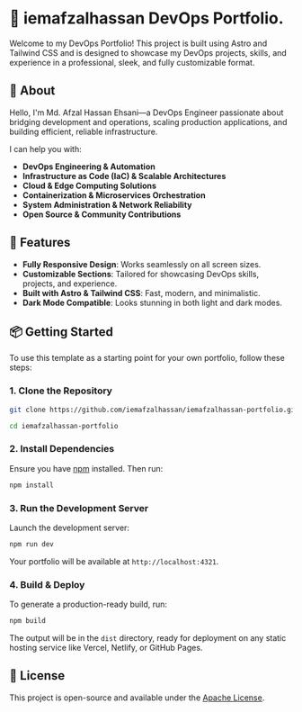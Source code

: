 # 🌌 iemafzalhassan DevOps Portfolio.

Welcome to my DevOps Portfolio! This project is built using Astro and Tailwind CSS and is designed to showcase my DevOps projects, skills, and experience in a professional, sleek, and fully customizable format.

## 👋 About

Hello, I'm Md. Afzal Hassan Ehsani—a DevOps Engineer passionate about bridging development and operations, scaling production applications, and building efficient, reliable infrastructure. 

I can help you with:
- **DevOps Engineering & Automation**
- **Infrastructure as Code (IaC) & Scalable Architectures**
- **Cloud & Edge Computing Solutions**
- **Containerization & Microservices Orchestration**
- **System Administration & Network Reliability**
- **Open Source & Community Contributions**

## 🚀 Features

- **Fully Responsive Design**: Works seamlessly on all screen sizes.
- **Customizable Sections**: Tailored for showcasing DevOps skills, projects, and experience.
- **Built with Astro & Tailwind CSS**: Fast, modern, and minimalistic.
- **Dark Mode Compatible**: Looks stunning in both light and dark modes.

## 📦 Getting Started

To use this template as a starting point for your own portfolio, follow these steps:

### 1. Clone the Repository

```bash
git clone https://github.com/iemafzalhassan/iemafzalhassan-portfolio.git
```
```bash
cd iemafzalhassan-portfolio
```

### 2. Install Dependencies

Ensure you have [npm](https://nodejs.org/en/download/package-manager) installed. Then run:

```bash
npm install
```

### 3. Run the Development Server

Launch the development server:

```bash
npm run dev
```

Your portfolio will be available at `http://localhost:4321`.


### 4. Build & Deploy

To generate a production-ready build, run:

```bash
npm build
```

The output will be in the `dist` directory, ready for deployment on any static hosting service like Vercel, Netlify, or GitHub Pages.

## 📄 License

This project is open-source and available under the [Apache License](LICENSE).
